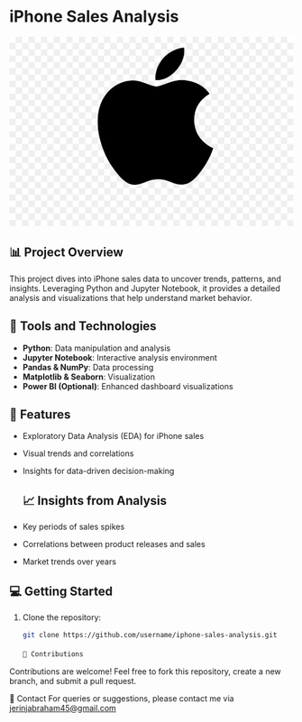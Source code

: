 # iPhone Sales Analysis

![Apple Logo](apple.jpeg)

## 📊 Project Overview  
This project dives into iPhone sales data to uncover trends, patterns, and insights. Leveraging Python and Jupyter Notebook, it provides a detailed analysis and visualizations that help understand market behavior.

## 🧰 Tools and Technologies  
- **Python**: Data manipulation and analysis  
- **Jupyter Notebook**: Interactive analysis environment  
- **Pandas & NumPy**: Data processing  
- **Matplotlib & Seaborn**: Visualization  
- **Power BI (Optional)**: Enhanced dashboard visualizations  

## 🚀 Features  
- Exploratory Data Analysis (EDA) for iPhone sales  
- Visual trends and correlations  
- Insights for data-driven decision-making

  ## 📈 Insights from Analysis  
- Key periods of sales spikes  
- Correlations between product releases and sales  
- Market trends over years  

## 💻 Getting Started  
1. Clone the repository:  
   ```bash
   git clone https://github.com/username/iphone-sales-analysis.git

   🤝 Contributions
Contributions are welcome! Feel free to fork this repository, create a new branch, and submit a pull request.


📧 Contact
For queries or suggestions, please contact me via jerinjabraham45@gmail.com
